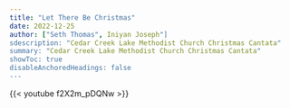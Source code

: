 ```yaml
---
title: "Let There Be Christmas"
date: 2022-12-25
author: ["Seth Thomas", Iniyan Joseph"]
sdescription: "Cedar Creek Lake Methodist Church Christmas Cantata" 
summary: "Cedar Creek Lake Methodist Church Christmas Cantata" 
showToc: true
disableAnchoredHeadings: false
---
```

{{< youtube f2X2m_pDQNw >}}
